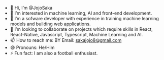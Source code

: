 - 👋 Hi, I’m @JojoSaka
- 👀 I’m interested in machine learning, AI and front-end development.
- 🌱 I’m a sofware developer with experience in training machine learning models and building web applications.
- 💞️ I’m looking to collaborate on projects which require skills in React, React-Native, Javascript, Typescript, Machine Learning and AI.
- 📫 How to reach me: BY Email: sakajojo8@gmail.com
- 😄 Pronouns: He/Him
- ⚡ Fun fact: I am also a football enthusiast.

<!---
JojoSaka/JojoSaka is a ✨ special ✨ repository because its `README.md` (this file) appears on your GitHub profile.
You can click the Preview link to take a look at your changes.
--->
